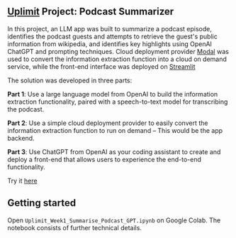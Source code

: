 ## [Uplimit](https://uplimit.com/course/building-ai-products-with-openai) Project: Podcast Summarizer

In this project, an LLM app was built to summarize a podcast episode, identifies the podcast guests and attempts to retrieve the guest's public information from wikipedia, and identifies key highlights using OpenAI ChatGPT and prompting techniques. Cloud deployment provider [Modal](https://modal.com/) was used to convert the information extraction function into a cloud on demand service, while the front-end interface was deployed on [Streamlit](https://streamlit.io/)

The solution was developed in three parts:

**Part 1**: Use a large language model from OpenAI to build the information extraction functionality, paired with a speech-to-text model for transcribing the podcast.

**Part 2**: Use a simple cloud deployment provider to easily convert the information extraction function to run on demand – This would be the app backend.

**Part 3**: Use ChatGPT from OpenAI as your coding assistant to create and deploy a front-end that allows users to experience the end-to-end functionality.

Try it [here](https://uplimit-project-podcast-frontend.streamlit.app/)

## Getting started
Open `Uplimit_Week1_Summarise_Podcast_GPT.ipynb` on Google Colab. The notebook consists of further technical details.


